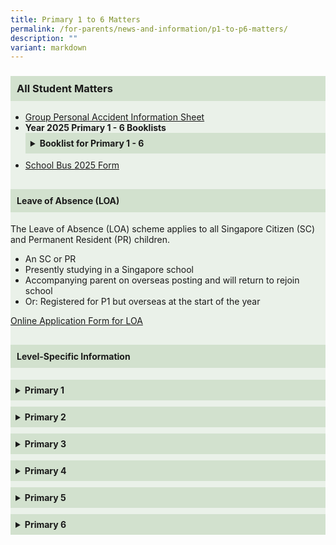 ```yaml
---
title: Primary 1 to 6 Matters
permalink: /for-parents/news-and-information/p1-to-p6-matters/
description: ""
variant: markdown
---
```

<div style="background-color: #eaf1e9; padding: 0px; border-radius: 0px;">
  <h3 style="background-color: #d2e1ce; padding: 10px;">All Student Matters</h3>
  <ul>
    <li><a rel="noopener noreferrer nofollow" target="_blank" href="/files/2025/Product_Fact_Sheet__Year_2025_.pdf"> Group Personal Accident Information Sheet </a></li>
    <li><strong>Year 2025 Primary 1 - 6 Booklists</strong>
      <details style="margin-bottom: 10px;">
        <summary style="font-weight: bold; cursor: pointer; padding: 8px; background-color: #d2e1ce; border-radius: px;">Booklist for Primary 1 - 6</summary>
        <ul style="margin-top: 10px; padding-left: 20px;">
          <li><a rel="noopener nofollow" target="_blank" href="/files/2025/Booklists/P1_BOOKLIST.pdf">Primary 1</a></li>
          <li><a rel="noopener nofollow" target="_blank" href="/files/2025/Booklists/P2_BOOKLIST.pdf">Primary 2</a></li>
          <li><a rel="noopener nofollow" target="_blank" href="/files/2025/Booklists/P3_BOOKLIST.pdf">Primary 3</a></li>
          <li><a rel="noopener nofollow" target="_blank" href="/files/2025/Booklists/P4_BOOKLIST.pdf">Primary 4</a></li>
          <li><a rel="noopener nofollow" target="_blank" href="/files/2025/Booklists/P5_BOOKLIST.pdf">Primary 5 Standard</a></li>
          <li><a rel="noopener nofollow" target="_blank" href="/files/2025/Booklists/P5__FDN_.pdf">Primary 5 Foundation</a></li>
          <li><a rel="noopener nofollow" target="_blank" href="/files/2025/Booklists/P6_BOOKLIST.pdf">Primary 6 Standard</a></li>
          <li><a rel="noopener nofollow" target="_blank" href="/files/2025/Booklists/P6__FDN_.pdf">Primary 6 Foundation</a></li>
        </ul>
      </details>
    </li>
    <li><a rel="noopener noreferrer nofollow" target="_blank" href="/files/2025/Binder_Bus_2025.pdf">School Bus 2025 Form</a></li>
  </ul>
  <h4 style="margin-top: 30px; background-color: #d2e1ce; padding: 10px;">Leave of Absence (LOA)</h4>
  <p>The Leave of Absence (LOA) scheme applies to all Singapore Citizen (SC) and Permanent Resident (PR) children.</p>
  <ul>
    <li>An SC or PR</li>
    <li>Presently studying in a Singapore school</li>
    <li>Accompanying parent on overseas posting and will return to rejoin school</li>
    <li>Or: Registered for P1 but overseas at the start of the year</li>
  </ul>
  <p><a rel="noopener noreferrer nofollow" target="_blank" href="https://form.gov.sg/#!/61023b016bd2f30011b37e2a">Online Application Form for LOA</a></p>
  <h4 style="margin-top: 30px; background-color: #d2e1ce; padding: 10px;">Level-Specific Information</h4>
  <details style="margin-bottom: 10px;">
    <summary style="font-weight: bold; cursor: pointer; padding: 8px; background-color: #d2e1ce; border-radius: px;">Primary 1</summary>
    <ul style="margin-top: 10px; padding-left: 20px;">
      <li><a rel="noopener nofollow" target="_blank" href="/files/2025/2024_P1_Orientation_FINAL.pdf">P1 Orientation Slides</a></li>
      <li><a rel="noopener nofollow" target="_blank" href="/files/2025/FPPS Connects/P1_Total_Curriculum_Briefing_2025.pdf">P1 Total Curriculum Briefing</a></li>
    </ul>
  </details>
  <details style="margin-bottom: 10px;">
    <summary style="font-weight: bold; cursor: pointer; padding: 8px; background-color: #d2e1ce; border-radius: px;">Primary 2</summary>
    <ul style="margin-top: 10px; padding-left: 20px;">
      <li><a rel="noopener nofollow" target="_blank" href="/files/2025/FPPS Connects/P2_Total_Curriculum_Briefing_2025.pdf">P2 Total Curriculum Briefing</a></li>
    </ul>
  </details>
  <details style="margin-bottom: 10px;">
    <summary style="font-weight: bold; cursor: pointer; padding: 8px; background-color: #d2e1ce; border-radius: px;">Primary 3</summary>
    <ul style="margin-top: 10px; padding-left: 20px;">
      <li><a rel="noopener nofollow" target="_blank" href="/files/2025/FPPS Connects/2025_P3___P4_FPPS_Connects_13_Mar.pdf">P3 FPPS Connects</a></li>
    </ul>
  </details>
  <details style="margin-bottom: 10px;">
    <summary style="font-weight: bold; cursor: pointer; padding: 8px; background-color: #d2e1ce; border-radius: px;">Primary 4</summary>
    <ul style="margin-top: 10px; padding-left: 20px;">
      <li><a rel="noopener nofollow" target="_blank" href="/files/2025/FPPS Connects/2025_P3___P4_FPPS_Connects_13_Mar.pdf">P4 FPPS Connects</a></li>
    </ul>
  </details>
  <details style="margin-bottom: 10px;">
    <summary style="font-weight: bold; cursor: pointer; padding: 8px; background-color: #d2e1ce; border-radius: px;">Primary 5</summary>
    <ul style="margin-top: 10px; padding-left: 20px;">
      <li><a rel="noopener nofollow" target="_blank" href="/files/2025/FPPS Connects/2025_P5_FPPS_Connects_28_Mar.pdf">P5 FPPS Connects</a></li>
    </ul>
  </details>
  <details>
    <summary style="font-weight: bold; cursor: pointer; padding: 8px; background-color: #d2e1ce; border-radius: px;">Primary 6</summary>
    <ul style="margin-top: 10px; padding-left: 20px;">
      <li><a rel="noopener nofollow" target="_blank" href="/files/2025/FPPS Connects/2025_P6_FPPS_Connects_14_Mar.pdf">P6 FPPS Connects</a></li>
    </ul>
  </details>
</div>